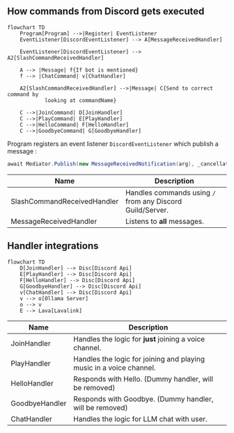## How commands from Discord gets executed
```mermaid
flowchart TD
    Program[Program] -->|Register| EventListener
    EventListener[DiscordEventListener] --> A[MessageReceivedHandler]

    EventListener[DiscordEventListener] --> A2[SlashCommandReceivedHandler]

    A --> |Message| f{If bot is mentioned}
    f --> |ChatCommand| v[ChatHandler]

    A2[SlashCommandReceivedHandler] -->|Message| C{Send to correct command by 
            looking at commandName}

    C -->|JoinCommand| D[JoinHandler]
    C -->|PlayCommand| E[PlayHandler]
    C -->|HelloCommand| F[HelloHandler]
    C -->|GoodbyeCommand| G[GoodbyeHandler]
```
Program registers an event listener ```DiscordEventListener``` which publish a message :

```c#
await Mediator.Publish(new MessageReceivedNotification(arg), _cancellationToken);
```

|Name| Description |
|--|--|
| SlashCommandReceivedHandler | Handles commands using ``/`` from any Discord Guild/Server. |
| MessageReceivedHandler| Listens to **all** messages. |

## Handler integrations
```mermaid
flowchart TD
    D[JoinHandler] --> Disc[Discord Api]
    E[PlayHandler] --> Disc[Discord Api]
    F[HelloHandler] --> Disc[Discord Api]
    G[GoodbyeHandler] --> Disc[Discord Api]
    v[ChatHandler] --> Disc[Discord Api]
    v --> o[Ollama Server]
    o --> v
    E --> Lava[Lavalink]
```
|Name| Description |
|--|--|
| JoinHandler| Handles the logic for **just** joining a voice channel. |
| PlayHandler| Handles the logic for joining and playing music in a voice channel. |
| HelloHandler| Responds with Hello. (Dummy handler, will be removed)|
| GoodbyeHandler| Responds with Goodbye. (Dummy handler, will be removed)|
| ChatHandler| Handles the logic for LLM chat with user. |
